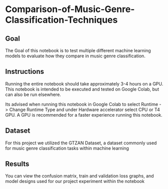 # Comparison-of-Music-Genre-Classification-Techniques

## Goal
The Goal of this notebook is to test multiple different machine learning models to evaluate how they compare in music genre classification. 

## Instructions
Running the entire notebook should take approximately 3-4 hours on a GPU. This notebook is intended to be executed and tested on Google Colab, but can also be run elsewhere. 

Its advised when running this notebook in Google Colab to select Runtime -> Change Runtime Type and under Hardware accelerator select CPU or T4 GPU. A GPU is recommended for a faster experience running this notebook.

## Dataset
For this project we utilized the GTZAN Dataset, a dataset commonly used for music genre classification tasks within machine learning

## Results
You can view the confusion matrix, train and validation loss graphs, and model designs used for our project experiment within the notebook
